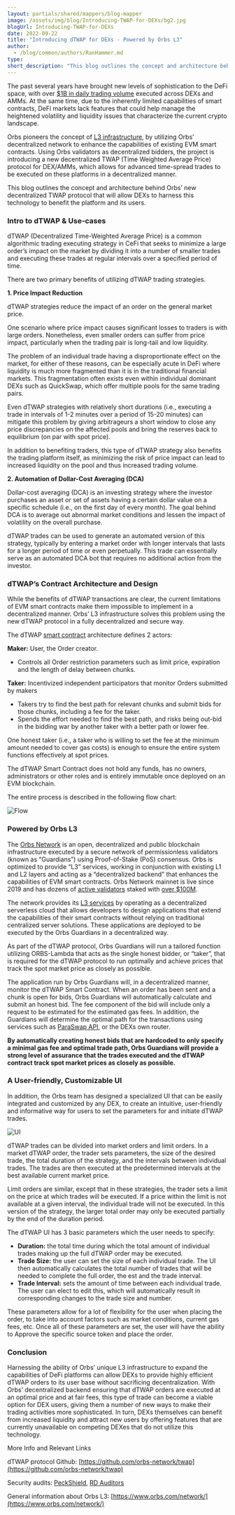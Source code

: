 ```yaml
---
layout: partials/shared/mappers/blog-mapper
image: /assets/img/blog/Introducing-TWAP-for-DEXs/bg2.jpg
blogUrl: Introducing-TWAP-for-DEXs
date: 2022-09-22
title: "Introducing dTWAP for DEXs - Powered by Orbs L3"
author:
  - /blog/common/authors/RanHammer.md
type:
short_description: "This blog outlines the concept and architecture behind Orbs’ new decentralized TWAP protocol that will allow DEXs to harness this technology to benefit the platform and its users."
---
```


The past several years have brought new levels of sophistication to the DeFi space, with over [$1B in daily trading volume](https://www.coingecko.com/en/dex) executed across DEXs and AMMs. At the same time, due to the inherently limited capabilities of smart contracts, DeFi markets lack features that could help manage the heightened volatility and liquidity issues that characterize the current crypto landscape. 

Orbs pioneers the concept of [L3 infrastructure](https://www.orbs.com/How-Orbs-Hybrid-Architecture-Is-Becoming-a-Game-Changer-in-DeFi/), by utilizing Orbs’ decentralized network to enhance the capabilities of existing EVM smart contracts. Using Orbs validators as decentralized bidders, the project is introducing a new decentralized TWAP (Time Weighted Average Price) protocol for DEX/AMMs, which allows for advanced time-spread trades to be executed on these platforms in a decentralized manner. 

This blog outlines the concept and architecture behind Orbs’ new decentralized TWAP protocol that will allow DEXs to harness this technology to benefit the platform and its users.  


### Intro to dTWAP & Use-cases

dTWAP (Decentralized Time-Weighted Average Price) is a common algorithmic trading executing strategy in CeFi that seeks to minimize a large order’s impact on the market by dividing it into a number of smaller trades and executing these trades at regular intervals over a specified period of time. 

There are two primary benefits of utilizing dTWAP trading strategies. 

**1. Price Impact Reduction**

dTWAP strategies reduce the impact of an order on the general market price. 

One scenario where price impact causes significant losses to traders is with large orders. Nonetheless, even smaller orders can suffer from price impact, particularly when the trading pair is long-tail and low liquidity. 

The problem of an individual trade having a disproportionate effect on the market, for either of these reasons, can be especially acute in DeFi where liquidity is much more fragmented than it is in the traditional financial markets. This fragmentation often exists even within individual dominant DEXs such as QuickSwap, which offer multiple pools for the same trading pairs.

Even dTWAP strategies with relatively short durations (i.e., executing a trade in intervals of 1-2 minutes over a period of 15-20 minutes) can mitigate this problem by giving arbitrageurs a short window to close any price discrepancies on the affected pools and bring the reserves back to equilibrium (on par with spot price). 

In addition to benefiting traders, this type of dTWAP strategy also benefits the trading platform itself, as minimizing the risk of price impact can lead to increased liquidity on the pool and thus increased trading volume.  


**2. Automation of Dollar-Cost Averaging (DCA)**

Dollar-cost averaging (DCA) is an investing strategy where the investor purchases an asset or set of assets having a certain dollar value on a specific schedule (i.e., on the first day of every month). The goal behind DCA is to average out abnormal market conditions and lessen the impact of volatility on the overall purchase.
  
dTWAP trades can be used to generate an automated version of this strategy, typically by entering a market order with longer intervals that lasts for a longer period of time or even perpetually. This trade can essentially serve as an automated DCA bot that requires no additional action from the investor. 


### dTWAP’s Contract Architecture and Design

While the benefits of dTWAP transactions are clear, the current limitations of EVM smart contracts make them impossible to implement in a decentralized manner. Orbs’ L3 infrastructure solves this problem using the new dTWAP protocol in a fully decentralized and secure way. 

The dTWAP [smart contract](https://github.com/orbs-network/twap) architecture defines 2 actors:

**Maker:** User, the Order creator. 

- Controls all Order restriction parameters such as limit price, expiration and the length of delay between chunks.

**Taker:** Incentivized independent participators that monitor Orders submitted by makers

- Takers try to find the best path for relevant chunks and submit bids for those chunks, including a fee for the taker.
- Spends the effort needed to find the best path, and risks being out-bid in the bidding war by another taker with a better path or lower fee.

One honest taker (i.e., a taker who is willing to set the fee at the minimum amount needed to cover gas costs) is enough to ensure the entire system functions effectively at spot prices.

The dTWAP Smart Contract does not hold any funds, has no owners, administrators or other roles and is entirely immutable once deployed on an EVM blockchain.

The entire process is described in the following flow chart:

![Flow](/assets/img/blog/Introducing-TWAP-for-DEXs/image1.png)


### Powered by Orbs L3

The [Orbs Network](https://orbs.com) is an open, decentralized and public blockchain infrastructure executed by a secure network of permissionless validators (known as “Guardians”) using Proof-of-Stake (PoS) consensus. Orbs is optimized to provide “L3” services, working in conjunction with existing L1 and L2 layers and acting as a “decentralized backend” that enhances the capabilities of EVM smart contracts. Orbs Network mainnet is live since 2019 and has dozens of [active validators](https://status.orbs.network/) staked with [over $100M](https://etherscan.io/address/0x01d59af68e2dcb44e04c50e05f62e7043f2656c3).

The network provides its [L3 services](https://www.orbs.com/network/) by operating as a decentralized serverless cloud that allows developers to design applications that extend the capabilities of their smart contracts without relying on traditional centralized server solutions. These applications are deployed to be executed by the Orbs Guardians in a decentralized way.

As part of the dTWAP protocol, Orbs Guardians will run a tailored function utilizing ORBS-Lambda that acts as the single honest bidder, or “taker”, that is required for the dTWAP protocol to run optimally and achieve prices that track the spot market price as closely as possible. 

The application run by Orbs Guardians will, in a decentralized manner, monitor the dTWAP Smart Contract. When an order has been sent and a chunk is open for bids, Orbs Guardians will automatically calculate and submit an honest bid. The fee component of the bid will include only a request to be estimated for the estimated gas fees. In addition, the Guardians will determine the optimal path for the transactions using services such as [ParaSwap API](https://www.paraswap.io/), or the DEXs own router.

**By automatically creating honest bids that are hardcoded to only specify a minimal gas fee and optimal trade path, Orbs Guardians will provide a strong level of assurance that the trades executed and the dTWAP contract track spot market prices as closely as possible.** 


### A User-friendly, Customizable UI

In addition, the Orbs team has designed a specialized UI that can be easily integrated and customized by any DEX, to create an intuitive, user-friendly and informative way for users to set the parameters for and initiate dTWAP trades.

![UI](/assets/img/blog/Introducing-TWAP-for-DEXs/image3.png)


dTWAP trades can be divided into market orders and limit orders. In a market dTWAP order, the trader sets parameters, the size of the desired trade, the total duration of the strategy, and the intervals between individual trades. The trades are then executed at the predetermined intervals at the best available current market price. 

Limit orders are similar, except that in these strategies, the trader sets a limit on the price at which trades will be executed. If a price within the limit is not available at a given interval, the individual trade will not be executed. In this version of the strategy, the larger total order may only be executed partially by the end of the duration period.  

The dTWAP UI has 3 basic parameters which the user needs to specify:

- **Duration:** the total time during which the total amount of individual trades making up the full dTWAP order may be executed.
- **Trade Size:** the user can set the size of each individual trade. The UI then automatically calculates the total number of trades that will be needed to complete the full order, the est and the trade interval.
- **Trade Interval:** sets the amount of time between each individual trade. The user can elect to edit this, which will automatically result in corresponding changes to the trade size and number.  

These parameters allow for a lot of flexibility for the user when placing the order, to take into account factors such as market conditions, current gas fees, etc. Once all of these parameters are set, the user will have the ability to Approve the specific source token and place the order.


### Conclusion

Harnessing the ability of Orbs’ unique L3 infrastructure to expand the capabilities of DeFi platforms can allow DEXs to provide highly efficient dTWAP orders to its user base without sacrificing decentralization. With Orbs’ decentralized backend ensuring that dTWAP orders are executed at an optimal price and at fair fees, this type of trade can become a viable option for DEX users, giving them a number of new ways to make their trading activities more sophisticated. In turn, DEXs themselves can benefit from increased liquidity and attract new users by offering features that are currently unavailable on competing DEXes that do not utilize this technology. 



<div class='line-separator'> </div>


More Info and Relevant Links

dTWAP protocol Github: [https://github.com/orbs-network/twap](https://github.com/orbs-network/twap)

Security audits: [PeckShield](https://drive.google.com/file/d/1xUZN5RrNvszaPDJuJjfeG3ig14Vo2aaE/view?usp=sharing), [RD Auditors](https://drive.google.com/file/d/1ASt3_mWwtQ0IfKqBHebnj_KGJWntaNJs/view?usp=sharing)

General information about Orbs L3: [https://www.orbs.com/network/](https://www.orbs.com/network/)






